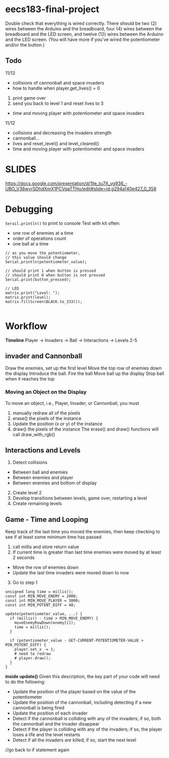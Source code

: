 # eecs183-final-project

Double check that everything is wired correctly. There should be two (2) wires between the Arduino and the breadboard, four (4) wires between the breadboard and the LED screen, and twelve (12) wires between the Arduino and the LED screen. (You will have more if you’ve wired the potentiometer and/or the button.)

## Todo
11/13
- collisions of cannonball and space invaders
- how to handle when player.get_lives() = 0
1. print game over
2. send you back to level 1 and reset lives to 3
- time and moving player with potentiometer and space invaders 

11/12
- collisions and decreasing the invaders strength
- cannonball...
- lives and reset_level() and level_cleared()
- time and moving player with potentiometer and space invaders 

# SLIDES
https://docs.google.com/presentation/d/1lle_tu7X_vg936_-UBO_V36wvrSDhdXmX1PCVqaTTHo/edit#slide=id.g294a140e427_0_358

# Debugging
`Serail.println()` to print to console
Test with kit often:
- one row of enemies at a time
- order of operations count
- one ball at a time

```arduino
// as you move the potentiometer,
// this value should change
Serial.println(potentiometer_value);

// should print 1 when button is pressed
// should print 0 when button is not pressed
Serial.print(button_pressed);

// LED
matrix.print("Level: ");
matrix.print(level);
matrix.fillScreen(BLACK.to_333());


```

# Workflow
**Timeline**
Player -> Invaders -> Ball -> Interactions -> Levels 2-5

## invader and Cannonball
Draw the enemies, set up the first level
Move the top row of enemies down the display
Introduce the ball.
Fire the ball
Move ball up the display
Stop ball when it reaches the top


### Moving an Object on the Display
To move an object, i.e., Player, Invader, or Cannonball, you must 
1. manually redraw all of the pixels
2. erase() the pixels of the instance
3. Update the position (x or y) of the instance
4. draw() the pixels of the instance
  The erase() and draw() functions will call draw_with_rgb()

## Interactions and Levels
1. Detect collisions
- Between ball and enemies
- Between enemies and player
- Between enemies and bottom of display
2. Create level 2
3. Develop transitions between levels, game over, restarting a level
4. Create remaining levels

## Game - Time and Looping
Keep track of the last time you moved the enemies, then keep checking to see if at least some minimum time has passed
1. call millis and store return value
2. If current time is greater than last time enemies were moved by at least 2 seconds
- Move the row of enemies down
- Update the last time invaders were moved down to now
3. Go to step 1
```
unsigned long time = millis();
const int MIN_MOVE_ENEMY = 2000;
const int MIN_MOVE_PLAYER = 3000;
const int MIN_POTENT_DIFF = 40;

update(potentiometer_value, ...) {
  if (millis() - time > MIN_MOVE_ENEMY) {
    moveEnemyRowDown(enemy[i]);
    time = millis();
  }
  
  if (potentiometer_value - GET-CURRENT-POTENTIOMETER-VALUE > MIN_POTENT_DIFF) {
    player.set_x -= 1;
    # need to redraw
    # player.draw();
  }
}
```
**inside update()**
Given this description, the key part of your code will need to do the following:
- Update the position of the player based on the value of the potentiometer
- Update the position of the cannonball, including detecting if a new cannonball is being fired
- Update the position of each invader
- Detect if the cannonball is colliding with any of the invaders; if so, both the cannonball and the invader disappear
- Detect if the player is colliding with any of the invaders; if so, the player loses a life and the level restarts
- Detect if all the invaders are killed; if so, start the next level

//go back to if statement again
